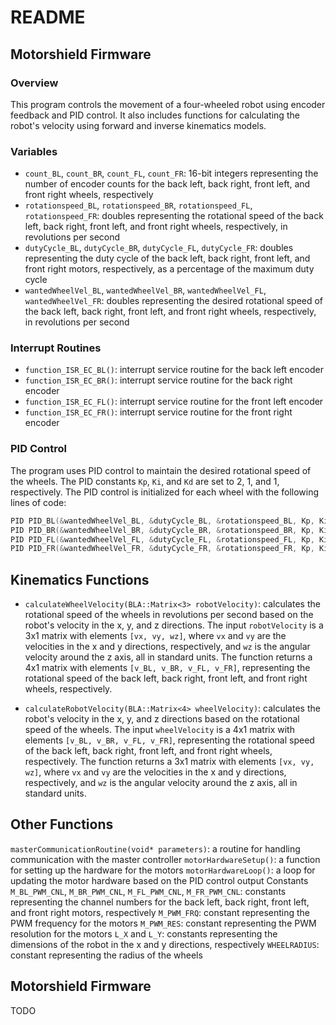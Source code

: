 # README

## Motorshield Firmware
### Overview
This program controls the movement of a four-wheeled robot using encoder feedback and PID control. It also includes functions for calculating the robot's velocity using forward and inverse kinematics models.

### Variables
- `count_BL`, `count_BR`, `count_FL`, `count_FR`: 16-bit integers representing the number of encoder counts for the back left, back right, front left, and front right wheels, respectively
- `rotationspeed_BL`, `rotationspeed_BR`, `rotationspeed_FL`, `rotationspeed_FR`: doubles representing the rotational speed of the back left, back right, front left, and front right wheels, respectively, in revolutions per second
- `dutyCycle_BL`, `dutyCycle_BR`, `dutyCycle_FL`, `dutyCycle_FR`: doubles representing the duty cycle of the back left, back right, front left, and front right motors, respectively, as a percentage of the maximum duty cycle
- `wantedWheelVel_BL`, `wantedWheelVel_BR`, `wantedWheelVel_FL`, `wantedWheelVel_FR`: doubles representing the desired rotational speed of the back left, back right, front left, and front right wheels, respectively, in revolutions per second

### Interrupt Routines
- `function_ISR_EC_BL()`: interrupt service routine for the back left encoder
- `function_ISR_EC_BR()`: interrupt service routine for the back right encoder
- `function_ISR_EC_FL()`: interrupt service routine for the front left encoder
- `function_ISR_EC_FR()`: interrupt service routine for the front right encoder

### PID Control
The program uses PID control to maintain the desired rotational speed of the wheels. The PID constants `Kp`, `Ki`, and `Kd` are set to 2, 1, and 1, respectively. The PID control is initialized for each wheel with the following lines of code:

```C++
PID PID_BL(&wantedWheelVel_BL, &dutyCycle_BL, &rotationspeed_BL, Kp, Ki, Kd, AUTOMATIC);
PID PID_BR(&wantedWheelVel_BR, &dutyCycle_BR, &rotationspeed_BR, Kp, Ki, Kd, AUTOMATIC);
PID PID_FL(&wantedWheelVel_FL, &dutyCycle_FL, &rotationspeed_FL, Kp, Ki, Kd, AUTOMATIC);
PID PID_FR(&wantedWheelVel_FR, &dutyCycle_FR, &rotationspeed_FR, Kp, Ki, Kd, AUTOMATIC);
```


## Kinematics Functions
- `calculateWheelVelocity(BLA::Matrix<3> robotVelocity)`: calculates the rotational speed of the wheels in revolutions per second based on the robot's velocity in the x, y, and z directions. The input `robotVelocity` is a 3x1 matrix with elements `[vx, vy, wz]`, where `vx` and `vy` are the velocities in the x and y directions, respectively, and `wz` is the angular velocity around the z axis, all in standard units. The function returns a 4x1 matrix with elements `[v_BL, v_BR, v_FL, v_FR]`, representing the rotational speed of the back left, back right, front left, and front right wheels, respectively.

- `calculateRobotVelocity(BLA::Matrix<4> wheelVelocity)`: calculates the robot's velocity in the x, y, and z directions based on the rotational speed of the wheels. The input `wheelVelocity` is a 4x1 matrix with elements `[v_BL, v_BR, v_FL, v_FR]`, representing the rotational speed of the back left, back right, front left, and front right wheels, respectively. The function returns a 3x1 matrix with elements `[vx, vy, wz]`, where `vx` and `vy` are the velocities in the x and y directions, respectively, and `wz` is the angular velocity around the z axis, all in standard units.

## Other Functions
`masterCommunicationRoutine(void* parameters)`: a routine for handling communication with the master controller
`motorHardwareSetup()`: a function for setting up the hardware for the motors
`motorHardwareLoop()`: a loop for updating the motor hardware based on the PID control output
Constants
`M_BL_PWM_CNL`, `M_BR_PWM_CNL`, `M_FL_PWM_CNL`, `M_FR_PWM_CNL`: constants representing the channel numbers for the back left, back right, front left, and front right motors, respectively
`M_PWM_FRQ`: constant representing the PWM frequency for the motors
`M_PWM_RES`: constant representing the PWM resolution for the motors
`L_X` and `L_Y`: constants representing the dimensions of the robot in the x and y directions, respectively
`WHEELRADIUS`: constant representing the radius of the wheels

## Motorshield Firmware
TODO